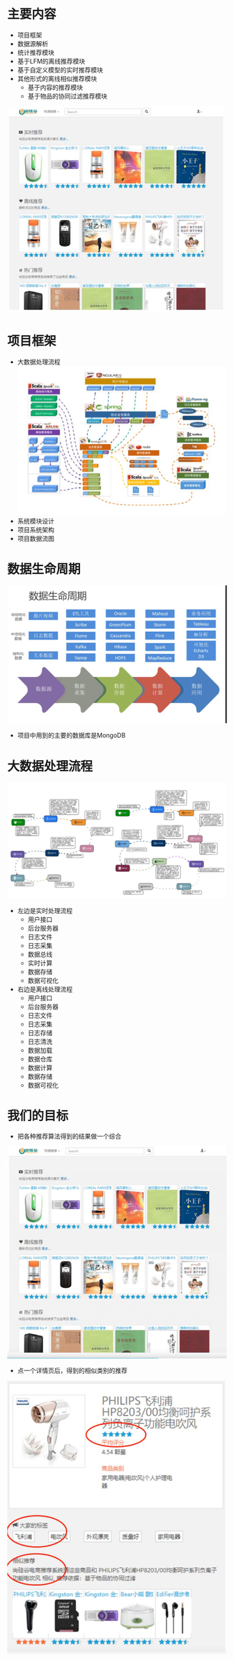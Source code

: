 # 主要内容

- 项目框架
- 数据源解析
- 统计推荐模块
- 基于LFM的离线推荐模块
- 基于自定义模型的实时推荐模块
- 其他形式的离线相似推荐模块
  - 基于内容的推荐模块
  - 基于物品的协同过滤推荐模块

![image-20220124163907457](00项目概述.assets/image-20220124163907457.png)



# 项目框架

- 大数据处理流程![image-20220124164214909](00项目概述.assets/image-20220124164214909.png)
- 系统模块设计
- 项目系统架构
- 项目数据流图

# 数据生命周期

![image-20220124164447758](00项目概述.assets/image-20220124164447758.png)

- 项目中用到的主要的数据库是MongoDB

# 大数据处理流程

![image-20220124165106250](00项目概述.assets/image-20220124165106250.png)

- 左边是实时处理流程
  - 用户接口
  - 后台服务器
  - 日志文件
  - 日志采集
  - 数据总线
  - 实时计算
  - 数据存储
  - 数据可视化
- 右边是离线处理流程
  - 用户接口
  - 后台服务器
  - 日志文件
  - 日志采集
  - 日志存储
  - 日志清洗
  - 数据加载
  - 数据仓库
  - 数据计算
  - 数据存储
  - 数据可视化

# 我们的目标

- 把各种推荐算法得到的结果做一个综合

![image-20220124165545340](00项目概述.assets/image-20220124165545340.png)

- 点一个详情页后，得到的相似类别的推荐

![image-20220124165636574](00项目概述.assets/image-20220124165636574.png)

